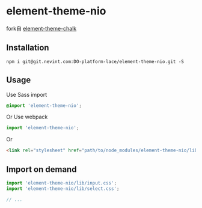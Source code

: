 # element-theme-nio
fork自 [element-theme-chalk](https://github.com/ElementUI/theme-chalk)


## Installation
```shell
npm i git@git.nevint.com:DO-platform-lace/element-theme-nio.git -S
```

## Usage

Use Sass import
```css
@import 'element-theme-nio';
```

Or Use webpack
```javascript
import 'element-theme-nio';
```

Or
```html
<link rel="stylesheet" href="path/to/node_modules/element-theme-nio/lib/index.css">
```

##  Import on demand
```javascript
import 'element-theme-nio/lib/input.css';
import 'element-theme-nio/lib/select.css';

// ...
```
